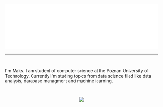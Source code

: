 
<img src="hello.svg" width="100%" height="150px" alt="Hi, I'm Maks">

---
<br/>

I'm Maks. I am student of computer science at the Poznan University of Technology. Currently I'm studing topics from data science filed like data analysis, database managment and machine learning.

<br/>

<p align="center">
  <img src="https://skillicons.dev/icons?i=git,py,anaconda,sklearn,c,cpp" />
</p>

